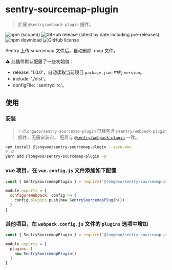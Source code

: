 # sentry-sourcemap-plugin

> 扩展 `@sentry/webpack-plugin` 插件。

![npm (scoped)](https://img.shields.io/npm/v/@longwoo/sentry-sourcemap-plugin?color=%23be3031&style=flat-square)
![GitHub release (latest by date including pre-releases)](https://img.shields.io/github/v/release/long-woo/sentry-sourcemap-plugin?include_prereleases&style=flat-square)
![npm download](https://img.shields.io/npm/dm/@longwoo/sentry-sourcemap-plugin?style=flat-square)
![GitHub license](https://img.shields.io/github/license/long-woo/sentry-sourcemap-plugin?style=flat-square)

Sentry 上传 sourcemap 文件后，自动删除 .map 文件。

⚠️ 此插件默认配置了一些初始值：

- release: '1.0.0'，自动读取当前项目 `package.json` 中的 `version`。
- include: './dist'。
- configFile: '.sentryclirc'。

## 使用

### 安装

> 💡 `@longwoo/sentry-sourcemap-plugin` 已经包含 `@sentry/webpack-plugin` 插件，无需安装它。
配置与 [`@sentry/webpack-plugin`](https://www.npmjs.com/package/@sentry/webpack-plugin) 一致。

```sh
npm install @longwoo/sentry-sourcemap-plugin --save-dev
# 或
yarn add @longwoo/sentry-sourcemap-plugin -D
```

### vue 项目，在 `vue.config.js` 文件添加如下配置

```js
const { SentrySourcemapPlugin } = require('@longwoo/sentry-sourcemap-plugin')

module.exports = {
  configureWebpack: config => {
    config.plugins.push(new SentrySourcemapPlugin())
  }
}
```

### 其他项目，在 `webpack.config.js` 文件的 `plugins` 选项中增加

```js
const { SentrySourcemapPlugin } = require('@longwoo/sentry-sourcemap-plugin')

module.exports = {
  plugins: [
    new SentrySourcemapPlugin()
  ]
}
```
